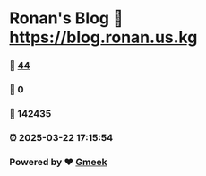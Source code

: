 # Ronan's Blog :link: https://blog.ronan.us.kg 
### :page_facing_up: [44](https://blog.ronan.us.kg/tag.html) 
### :speech_balloon: 0 
### :hibiscus: 142435 
### :alarm_clock: 2025-03-22 17:15:54 
### Powered by :heart: [Gmeek](https://github.com/Meekdai/Gmeek)
